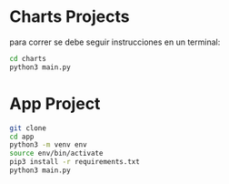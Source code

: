 # Charts Projects

para correr se debe seguir instrucciones en un terminal:

```sh
cd charts
python3 main.py
```


# App Project

```sh
git clone
cd app
python3 -m venv env
source env/bin/activate
pip3 install -r requirements.txt
python3 main.py
```


